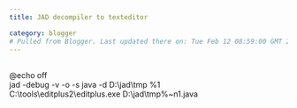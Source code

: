 ```yaml
---
title: JAD decompiler to texteditor

category: blogger
# Pulled from Blogger. Last updated there on: Tue Feb 12 08:59:00 GMT 2008
---
```

<br>@echo off<br>jad -debug -v -o -s java -d D:\jad\tmp %1<br>C:\tools\editplus2\editplus.exe D:\jad\tmp\%~n1.java<br> 
